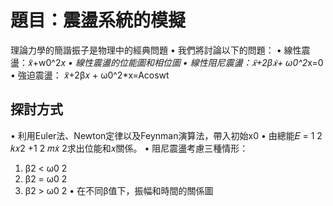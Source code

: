 題目：震盪系統的模擬
============

理論力學的簡諧振子是物理中的經典問題 
• 我們將討論以下的問題： 
• 線性震盪：𝑥̈+w0^2*x
• 線性震盪的位能圖和相位圖 
• 線性阻尼震盪：𝑥̈+2β𝑥̇+ ω0^2*x=0
• 強迫震盪： 𝑥̈+2β𝑥 + ω0^2*x=Acoswt



探討方式
------------

• 利用Euler法、Newton定律以及Feynman演算法，帶入初始x0
• 由總能𝐸 =
1
2
𝑘𝑥2 +1
2
𝑚𝑥̇
2求出位能和𝑥關係。 
• 阻尼震盪考慮三種情形： 
1. β2 < ω0
2 
2. β2 = ω0
2 
3. β2 > ω0
2 
• 在不同β值下，振幅和時間的關係圖
